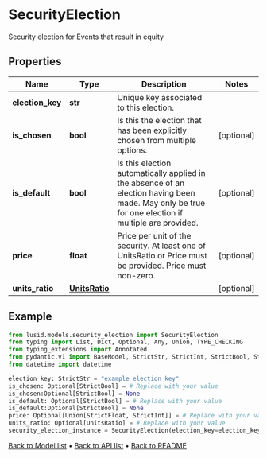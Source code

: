 # SecurityElection

Security election for Events that result in equity
## Properties
Name | Type | Description | Notes
------------ | ------------- | ------------- | -------------
**election_key** | **str** | Unique key associated to this election. | 
**is_chosen** | **bool** | Is this the election that has been explicitly chosen from multiple options. | [optional] 
**is_default** | **bool** | Is this election automatically applied in the absence of an election having been made.  May only be true for one election if multiple are provided. | [optional] 
**price** | **float** | Price per unit of the security. At least one of UnitsRatio or Price must be provided.  Price must non-zero. | [optional] 
**units_ratio** | [**UnitsRatio**](UnitsRatio.md) |  | [optional] 
## Example

```python
from lusid.models.security_election import SecurityElection
from typing import List, Dict, Optional, Any, Union, TYPE_CHECKING
from typing_extensions import Annotated
from pydantic.v1 import BaseModel, StrictStr, StrictInt, StrictBool, StrictFloat, StrictBytes, Field, validator, ValidationError, conlist, constr
from datetime import datetime

election_key: StrictStr = "example_election_key"
is_chosen: Optional[StrictBool] = # Replace with your value
is_chosen:Optional[StrictBool] = None
is_default: Optional[StrictBool] = # Replace with your value
is_default:Optional[StrictBool] = None
price: Optional[Union[StrictFloat, StrictInt]] = # Replace with your value
units_ratio: Optional[UnitsRatio] = # Replace with your value
security_election_instance = SecurityElection(election_key=election_key, is_chosen=is_chosen, is_default=is_default, price=price, units_ratio=units_ratio)

```

[Back to Model list](../README.md#documentation-for-models) &#8226; [Back to API list](../README.md#documentation-for-api-endpoints) &#8226; [Back to README](../README.md)

